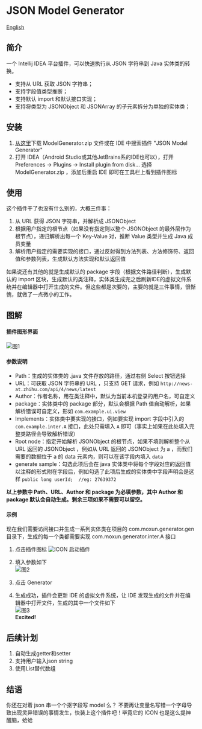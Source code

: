 # JSON Model Generator  
[English](https://github.com/misakuo/JsonModelGenerator/blob/master/readme.en.md)  

## 简介  
一个 Intellij IDEA 平台插件，可以快速执行从 JSON 字符串到 Java 实体类的转换。
  
- 支持从 URL 获取 JSON 字符串； 
- 支持字段值类型推断；    
- 支持默认 import 和默认接口实现；  
- 支持将类型为 JSONObject 和 JSONArray 的子元素拆分为单独的实体类；

## 安装  
1. [从这里](https://github.com/misakuo/JsonModelGenerator/raw/master/ModelGenerator.zip)下载 ModelGenerator.zip 文件或在 IDE 中搜索插件 "JSON Model Generator"  
2. 打开 IDEA（Android Studio或其他JetBrains系的IDE也可以），打开 Preferences -> Plugins -> Install plugin from disk... 选择 ModelGenerator.zip ，添加后重启 IDE 即可在工具栏上看到插件图标

## 使用  
这个插件干了也没有什么别的，大概三件事：  

1. 从 URL 获得 JSON 字符串，并解析成 JSONObject  
2. 根据用户指定的根节点（如果没有指定则以整个 JSONObject 的最外层作为根节点），递归解析出每一个 Key-Value 对，推断 Value 类型并生成 Java 成员变量  
3. 解析用户指定的需要实现的接口，通过反射得到方法列表、方法修饰符、返回值和参数列表，生成默认方法实现和默认返回值

如果说还有其他的就是生成默认的 package 字段（根据文件路径判断），生成默认的 import 区块，生成默认的类注释，实体类生成完之后刷新IDE的虚拟文件系统并在编辑器中打开生成的文件。但这些都是次要的，主要的就是三件事情，很惭愧，就做了一点微小的工作。

## 图解  
#### 插件图形界面  
![图1](https://raw.githubusercontent.com/misakuo/JsonModelGenerator/master/img/1.png)

#### 参数说明  
- Path：生成的实体类的 .java 文件存放的路径，通过右侧 Select 按钮选择
- URL：可获取 JSON 字符串的 URL ，只支持 GET 请求，例如 `http://news-at.zhihu.com/api/4/news/latest`
- Author：作者名称，用在类注释中，默认为当前本机登录的用户名，可自定义
- package：实体类中的 package 部分，默认会根据 Path 值自动解析，如果解析错误可自定义，形如 `com.example.ui.view`
- Implements：实体类中要实现的接口，例如要实现 import 字段中引入的 `com.example.inter.A` 接口，此处只需填入 `A` 即可（事实上如果在此处填入完整类路径会导致解析错误）
- Root node：指定开始解析 JSONObject 的根节点，如果不填则解析整个从 URL 返回的 JSONObject ，例如从 URL 返回的 JSONObject 为 a ，而我们需要的数据位于 a 的 data 元素内，则可以在该字段内填入 `data`
- generate sample：勾选此项后会在 java 实体类中将每个字段对应的返回值以注释的形式附在字段后，例如勾选了此项后生成的实体类中字段声明会是这样 `public long userId;  //eg: 27639372 `

**以上参数中 Path、URL、Author 和 package 为必填参数，其中 Author 和 package 默认会自动生成。剩余三项如果不需要可以留空。**

#### 示例  
现在我们需要访问接口并生成一系列实体类在项目的 com.moxun.generator.gen 目录下，生成的每一个类都需要实现 com.moxun.generator.inter.A 接口  

1. 点击插件图标 ![ICON](https://raw.githubusercontent.com/misakuo/JsonModelGenerator/master/src/icons/icon.gif) 启动插件  
2. 填入参数如下  
![图2](https://raw.githubusercontent.com/misakuo/JsonModelGenerator/master/img/2.png)  
  
3. 点击 Generator   
4. 生成成功，插件会更新 IDE 的虚拟文件系统，让 IDE 发现生成的文件并在编辑器中打开文件，生成的其中一个文件如下  
![图3](https://raw.githubusercontent.com/misakuo/JsonModelGenerator/master/img/3.png)  
**Excited!**

## 后续计划  
1. 自动生成getter和setter   
2. 支持用户输入json string  
3. 使用List<E>替代数组  

## 结语  
你还在对着 json 串一个个抠字段写 model 么？ 不要再让变量名写错一个字母导致出现灵异错误的事情发生，快装上这个插件吧！毕竟它的 ICON 也是这么提神醒脑，蛤蛤